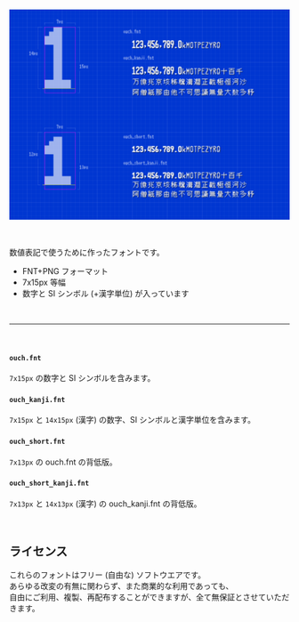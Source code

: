 <br />

![ouch](./cover.png)

<br />

数値表記で使うために作ったフォントです。

* FNT+PNG フォーマット
* 7x15px 等幅
* 数字と SI シンボル (+漢字単位) が入っています

<br />

<hr />

<br />

#### `ouch.fnt`

`7x15px` の数字と SI シンボルを含みます。

#### `ouch_kanji.fnt`

`7x15px` と `14x15px` (漢字) の数字、SI シンボルと漢字単位を含みます。

#### `ouch_short.fnt`

`7x13px` の ouch.fnt の背低版。

#### `ouch_short_kanji.fnt`

`7x13px` と `14x13px` (漢字) の ouch_kanji.fnt の背低版。

<br />

## ライセンス

これらのフォントはフリー (自由な) ソフトウエアです。<br />
あらゆる改変の有無に関わらず、また商業的な利用であっても、<br />
自由にご利用、複製、再配布することができますが、全て無保証とさせていただきます。

<br />
